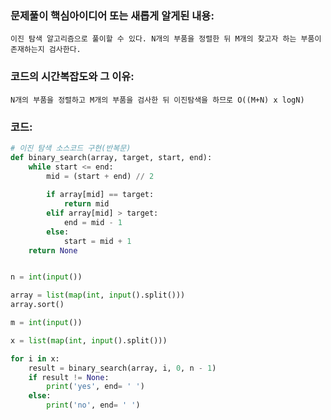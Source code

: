 ### 문제풀이 핵심아이디어 또는 새롭게 알게된 내용: 
    이진 탐색 알고리즘으로 풀이할 수 있다. N개의 부품을 정렬한 뒤 M개의 찾고자 하는 부품이 존재하는지 검사한다.
    
### 코드의 시간복잡도와 그 이유:
    N개의 부품을 정렬하고 M개의 부품을 검사한 뒤 이진탐색을 하므로 O((M+N) x logN) 


### 코드:
```python
# 이진 탐색 소스코드 구현(반복문)
def binary_search(array, target, start, end):
    while start <= end:
        mid = (start + end) // 2
        
        if array[mid] == target:
            return mid
        elif array[mid] > target:
            end = mid - 1
        else:
            start = mid + 1
    return None


n = int(input())

array = list(map(int, input().split()))
array.sort() 

m = int(input())

x = list(map(int, input().split()))

for i in x:
    result = binary_search(array, i, 0, n - 1)
    if result != None:
        print('yes', end= ' ')
    else:
        print('no', end= ' ')
```
